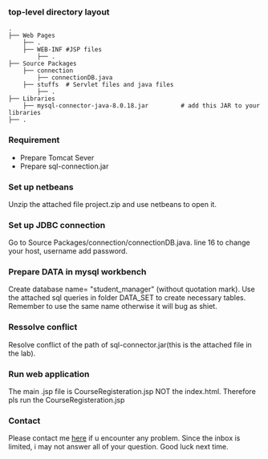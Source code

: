 ### top-level directory layout

    .
    ├── Web Pages      
        ├── .       
        ├── WEB-INF #JSP files 
            ├── .
    ├── Source Packages                    
        ├── connection 
            ├── connectionDB.java 
        ├── stuffs  # Servlet files and java files    
            ├── .
    ├── Libraries     
        ├── mysql-connector-java-8.0.18.jar         # add this JAR to your libraries 
    ├── .


### Requirement
- Prepare  Tomcat  Sever
- Prepare sql-connection.jar

### Set up netbeans
Unzip the attached file project.zip and use netbeans to open it.

### Set up JDBC connection
Go to Source Packages/connection/connectionDB.java. line 16 to change your host, username add password.

### Prepare DATA in mysql workbench
Create database name= "student_manager" (without quotation mark).
Use the attached sql queries in folder DATA_SET to create necessary tables. Remember to use the same name otherwise it will bug as shiet.


###  Ressolve conflict
Resolve conflict of the path of sql-connector.jar(this is the attached file in the lab).

### Run web application
The main .jsp file is CourseRegisteration.jsp NOT the index.html. Therefore pls run the  CourseRegisteration.jsp

### Contact
Please contact me [here](https://www.facebook.com/kduyyy/) if u encounter any problem. Since the inbox is limited, i may not answer all of your question. Good luck next time.




  
